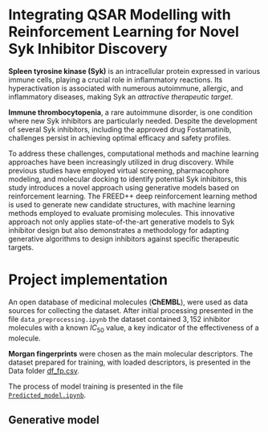 # Integrating QSAR Modelling with Reinforcement Learning for Novel Syk Inhibitor Discovery

**Spleen tyrosine kinase (Syk)** is an intracellular protein expressed in various immune cells, playing a crucial role in inflammatory reactions. Its hyperactivation is associated with numerous autoimmune, allergic, and inflammatory diseases, making Syk an *attractive therapeutic target*.

**Immune thrombocytopenia**, a rare autoimmune disorder, is one condition where new Syk inhibitors are particularly needed. Despite the development of several Syk inhibitors, including the approved drug Fostamatinib, challenges persist in achieving optimal efficacy and safety profiles.

To address these challenges, computational methods and machine learning approaches have been increasingly utilized in drug discovery. While previous studies have employed virtual screening, pharmacophore modeling, and molecular docking to identify potential Syk inhibitors, this study introduces a novel approach using generative models based on reinforcement learning. The FREED++ deep reinforcement learning method is used to generate new candidate structures, with machine learning methods employed to evaluate promising molecules. This innovative approach not only applies state-of-the-art generative models to Syk inhibitor design but also demonstrates a methodology for adapting generative algorithms to design inhibitors against specific therapeutic targets.

# Project implementation

An open database of medicinal molecules (**ChEMBL**), were used as data sources for collecting the dataset. After initial processing presented in the file `data_preprocessing.ipynb` the dataset contained $3{,}152$ inhibitor molecules with a known $IC_{50}$ value, a key indicator of the effectiveness of a molecule.

**Morgan fingerprints** were chosen as the main molecular descriptors. The dataset prepared for training, with loaded descriptors, is presented in the Data folder [df_fp.csv](df_fp.csv).

The process of model training  is presented in the file [`Predicted_model.ipynb`](Predicted_model.ipynb).


## Generative model


